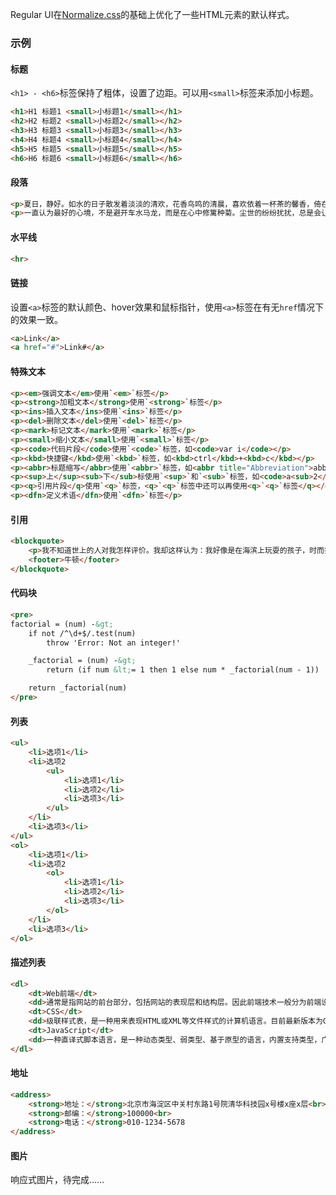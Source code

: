 Regular UI在[Normalize.css](http://necolas.github.com/normalize.css)的基础上优化了一些HTML元素的默认样式。

### 示例
#### 标题

`<h1> - <h6>`标签保持了粗体，设置了边距。可以用`<small>`标签来添加小标题。

<div class="m-example"></div>

```html
<h1>H1 标题1 <small>小标题1</small></h1>
<h2>H2 标题2 <small>小标题2</small></h2>
<h3>H3 标题3 <small>小标题3</small></h3>
<h4>H4 标题4 <small>小标题4</small></h4>
<h5>H5 标题5 <small>小标题5</small></h5>
<h6>H6 标题6 <small>小标题6</small></h6>
```

#### 段落

<div class="m-example"></div>

```html
<p>夏日，静好。如水的日子散发着淡淡的清欢，花香鸟鸣的清晨，喜欢依着一杯茶的馨香，倚在窗前，看天上白云轻轻飘过，任光阴静静在指尖流淌，让一颗被尘世烟火渲染的心渐渐沉静下来，默念一份心灵的温婉，拥有一段清寂的时光。</p>
<p>一直认为最好的心境，不是避开车水马龙，而是在心中修篱种菊。尘世的纷纷扰扰，总是会让人倦了累了，找一个清闲的午后，关上心灵窗子，隔绝人世的喧嚣，一杯茶，一本书，便是一段静谧的光阴。茶，可以品尝人生的百味；书，可以找回心灵的皈依。轻拥一米阳光入怀，和着书香，任流淌的心事，在季节中浅漾，生命就在这悠然的时光中婉约成一朵花。</p>
```

#### 水平线

<div class="m-example"></div>

```html
<hr>
```

#### 链接

设置`<a>`标签的默认颜色、hover效果和鼠标指针，使用`<a>`标签在有无`href`情况下的效果一致。

<div class="m-example"></div>

```html
<a>Link</a>
<a href="#">Link#</a>
```

#### 特殊文本

<div class="m-example"></div>

```html
<p><em>强调文本</em>使用`<em>`标签</p>
<p><strong>加粗文本</strong>使用`<strong>`标签</p>
<p><ins>插入文本</ins>使用`<ins>`标签</p>
<p><del>删除文本</del>使用`<del>`标签</p>
<p><mark>标记文本</mark>使用`<mark>`标签</p>
<p><small>缩小文本</small>使用`<small>`标签</p>
<p><code>代码片段</code>使用`<code>`标签，如<code>var i</code></p>
<p><kbd>快捷键</kbd>使用`<kbd>`标签，如<kbd>ctrl</kbd>+<kbd>c</kbd></p>
<p><abbr>标题缩写</abbr>使用`<abbr>`标签，如<abbr title="Abbreviation">abbr</abbr></p>
<p><sup>上</sup><sub>下</sub>标使用`<sup>`和`<sub>`标签，如<code>a<sub>2</sub> + x<sup>2</sup></code></p>
<p><q>引用片段</q>使用`<q>`标签，<q>`<q>`标签中还可以再使用<q>`<q>`标签</q></q></p>
<p><dfn>定义术语</dfn>使用`<dfn>`标签</p>
```

#### 引用

<div class="m-example"></div>

```html
<blockquote>
    <p>我不知道世上的人对我怎样评价。我却这样认为：我好像是在海滨上玩耍的孩子，时而拾到几块莹洁的石子，时而拾到几片美丽的贝壳并为之欢欣。那浩瀚的真理的海洋仍展现在面前。</p>
    <footer>牛顿</footer>
</blockquote>
```

#### 代码块

<div class="m-example"></div>

```html
<pre>
factorial = (num) -&gt;
    if not /^\d+$/.test(num)
        throw 'Error: Not an integer!'

    _factorial = (num) -&gt;
        return (if num &lt;= 1 then 1 else num * _factorial(num - 1))

    return _factorial(num)
</pre>
```

<!-- <samp> -->

#### 列表

<div class="m-example"></div>

```html
<ul>
    <li>选项1</li>
    <li>选项2
        <ul>
            <li>选项1</li>
            <li>选项2</li>
            <li>选项3</li>
        </ul>
    </li>
    <li>选项3</li>
</ul>
<ol>
    <li>选项1</li>
    <li>选项2
        <ol>
            <li>选项1</li>
            <li>选项2</li>
            <li>选项3</li>
        </ol>
    </li>
    <li>选项3</li>
</ol>
```

#### 描述列表

<div class="m-example"></div>

```html
<dl>
    <dt>Web前端</dt>
    <dd>通常是指网站的前台部分，包括网站的表现层和结构层。因此前端技术一般分为前端设计和前端开发，前端设计一般可以理解为网站的视觉设计，前端开发则是网站的前台代码实现，包括基本的HTML、CSS和JavaScript。</dd>
    <dt>CSS</dt>
    <dd>级联样式表，是一种用来表现HTML或XML等文件样式的计算机语言。目前最新版本为CSS3，是能够真正做到网页表现与内容分离的一种样式设计语言。</dd>
    <dt>JavaScript</dt>
    <dd>一种直译式脚本语言，是一种动态类型、弱类型、基于原型的语言，内置支持类型，广泛用于客户端的脚本语言，最早是在HTML网页上使用，用来给HTML网页增加动态功能。</dd>
</dl>
```

#### 地址

<div class="m-example"></div>

```html
<address>
    <strong>地址：</strong>北京市海淀区中关村东路1号院清华科技园x号楼x座x层<br>
    <strong>邮编：</strong>100000<br>
    <strong>电话：</strong>010-1234-5678
</address>
```

#### 图片

响应式图片，待完成……